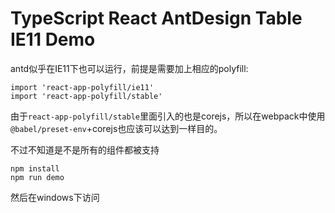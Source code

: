 TypeScript React AntDesign Table IE11 Demo
====================================================

antd似乎在IE11下也可以运行，前提是需要加上相应的polyfill:

```
import 'react-app-polyfill/ie11'
import 'react-app-polyfill/stable'
```

由于`react-app-polyfill/stable`里面引入的也是corejs，所以在webpack中使用`@babel/preset-env`+corejs也应该可以达到一样目的。

不过不知道是不是所有的组件都被支持

```
npm install
npm run demo
```

然后在windows下访问
